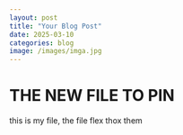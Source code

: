 ```yaml
---
layout: post
title: "Your Blog Post"
date: 2025-03-10
categories: blog
image: /images/imga.jpg
---
```




# THE NEW FILE TO PIN 

this is my file, the file flex thox them